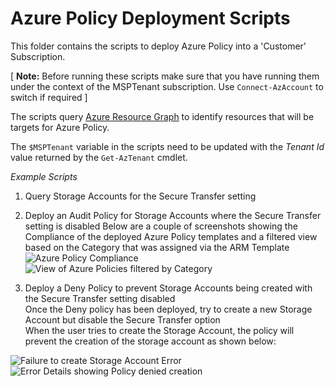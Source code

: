 # Azure Policy Deployment Scripts

This folder contains the scripts to deploy Azure Policy into a 'Customer' Subscription.

[ **Note:** Before running these scripts make sure that you have running them under the context of the MSPTenant subscription. Use `Connect-AzAccount` to switch if required ]  
  
The scripts query [Azure Resource Graph](https://azure.microsoft.com/en-us/features/resource-graph/) to identify resources that will be targets for Azure Policy.
  
The `$MSPTenant` variable in the scripts need to be updated with the _Tenant Id_ value returned by the `Get-AzTenant` cmdlet.
  
*Example Scripts*
  
1. Query Storage Accounts for the Secure Transfer setting
2. Deploy an Audit Policy for Storage Accounts where the Secure Transfer setting is disabled 
Below are a couple of screenshots showing the Compliance of the deployed Azure Policy templates and a filtered view based on the Category that was assigned via the ARM Template  
![Azure Policy Compliance](https://github.com/paulfcollins/public-azure/blob/master/Azure-Lighthouse/images/auditpolicycompliance.png)  
![View of Azure Policies filtered by Category](https://github.com/paulfcollins/public-azure/blob/master/Azure-Lighthouse/images/policyfiltered.png)  
  
3. Deploy a Deny Policy to prevent Storage Accounts being created with the Secure Transfer setting disabled  
Once the Deny policy has been deployed, try to create a new Storage Account but disable the Secure Transfer option  
When the user tries to create the Storage Account, the policy will prevent the creation of the storage account as shown below:

![Failure to create Storage Account Error](https://github.com/paulfcollins/public-azure/blob/master/Azure-Lighthouse/images/denypolicy1.png)
![Error Details showing Policy denied creation](https://github.com/paulfcollins/public-azure/blob/master/Azure-Lighthouse/images/denypolicy2.png)
